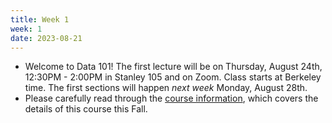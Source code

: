 ```yaml
---
title: Week 1
week: 1
date: 2023-08-21
---
```


- Welcome to Data 101! The first lecture will be on Thursday, August 24th, 12:30PM - 2:00PM in Stanley 105 and on Zoom. Class starts at Berkeley time. The first sections will happen _next week_ Monday, August 28th.
- Please carefully read through the [course information](syllabus), which covers the details of this course this Fall.

